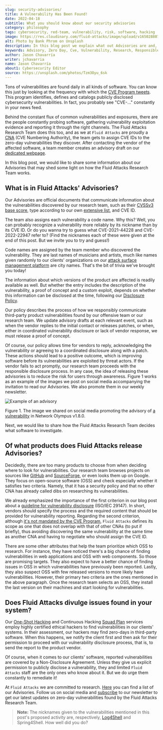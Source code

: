 ```yaml
---
slug: security-advisories/
title: A Vulnerability Has Been Found!
date: 2022-04-18
subtitle: What you should know about our security advisories
category: philosophy
tags: cybersecurity, red-team, vulnerability, risk, software, hacking
image: https://res.cloudinary.com/fluid-attacks/image/upload/v1650288075/blog/security-advisories/cover_advisories.webp
alt: Photo by Bank Phrom on Unsplash
description: In this blog post we explain what out Advisories are and, in the process, share some information on how the Fluid Attacks Research Team works.
keywords: Advisory, Zero Day, Cve, Vulnerability, Research, Responsible Disclosure, Cve Numbering Authority, Ethical Hacking, Pentesting
author: Jason Chavarría
writer: jchavarria
name: Jason Chavarría
about1: Cybersecurity Editor
source: https://unsplash.com/photos/Tzm3Oyu_6sk
---
```


Tons of vulnerabilities are found daily
in all kinds of software.
You can know this just by looking at the frequency
with which the [CVE Program tweets](https://twitter.com/cvenew/).
This program identifies,
defines
and catalogs publicly disclosed cybersecurity vulnerabilities.
In fact,
you probably see "CVE-..." constantly in your news feed.

Behind the constant flux of common vulnerabilities and exposures,
there are the people constantly probing software,
gathering vulnerability exploitation evidence
and reporting it through the right channels.
The Fluid Attacks Research Team does this too,
and as we at `Fluid Attacks` are proudly a [CNA](https://www.cve.org/ResourcesSupport/AllResources/CNARules#section_1-1_cnas)
(CVE Numbering Authority),
the team gets to assign CVE IDs
to the zero-day vulnerabilities they discover.
After contacting the vendor of the affected software,
a team member creates an advisory draft
on our [dedicated webpage](../../advisories/).

In this blog post,
we would like to share some information
about our Advisories
that may shed some light on how the Fluid Attacks Research Team works.

## What is in Fluid Attacks' Advisories?

Our Advisories are official documents
that communicate information
about the vulnerabilities discovered by our research team,
such as their [CVSSv3 base score](https://www.first.org/cvss/),
type according to our own [extensive list](https://docs.fluidattacks.com/criteria/vulnerabilities/),
and CVE ID.

The team also assigns each vulnerability a code name.
Why this?
Well,
you can probably recognize a vulnerability more reliably by its nickname
than by its CVE ID.
Or do you wanna try to guess what CVE-2021-44228
and CVE-2022-22947
refer to?
(Find the nicknames each of these were given at the end of this post.
But we invite you to try and guess\!)

Code names are assigned by the team member
who discovered the vulnerability.
They are last names of musicians and artists,
much like names given randomly to our clients' organizations
on our [attack surface management platform](../../categories/asm/)
are city names.
That's the bit of trivia we've brought you today\!

The information about which versions of the product are affected
is readily available as well.
But whether the entry includes the description of the vulnerability,
a proof of concept
and a custom exploit,
depends on whether this information can be disclosed at the time,
following our [Disclosure Policy](../../advisories/policy/).

Our policy describes the process
of how we responsibly communicate third-party product vulnerabilities
found by our offensive team or our research team.
We update advisory drafts at each relevant event,
such as when the vendor replies to the initial contact
or releases patches,
or when,
either in coordinated vulnerability disclosure
or lack of vendor response,
we must release a proof of concept.

Of course,
our policy allows time for vendors to reply,
acknowledging the vulnerability
or agreeing to a coordinated disclosure along with a patch.
These actions should lead to a positive outcome,
which is improving software
before its vulnerabilities are exploited by threat actors.
If the vendor fails to act promptly,
our research team proceeds with the responsible disclosure process.
In any case,
the idea of releasing these advisories is
to reduce the risk for users through awareness.
Figure 1 works as an example of the images we post on social media
accompanying the invitation to read our Advisories.
We also promote them in our weekly newsletter.

<div class="imgblock">

![Example of an advisory](https://res.cloudinary.com/fluid-attacks/image/upload/v1650288133/blog/security-advisories/advisories-figure-1.webp)

<div class="title">

Figure 1. The image we shared on social media
promoting the advisory of [a vulnerability](../../advisories/spinetta/)
in Network Olympus v1.8.0.

</div>

</div>

Next, we would like to share how
the Fluid Attacks Research Team decides what software to investigate.

## Of what products does Fluid Attacks release Advisories?

Decidedly,
there are too many products to choose from
when deciding where to look for vulnerabilities.
Our research team browses projects on sources like [GitHub](https://github.com/search)
and [SourceForge](https://sourceforge.net/),
or even looks them up on Google.
They focus on open-source software (OSS)
and check especially whether it satisfies two criteria.
Namely,
that it has a security policy
and that no other CNA has already called dibs
on researching its vulnerabilities.

We already emphasized the importance of the first criterion
in our blog post about a [guideline for vulnerability disclosure](../iso-iec-29147/)
(ISO/IEC 29147).
In short,
vendors should specify the process
and the required content that should be provided
for vulnerability reporting.
Regarding the second criterion,
although [it's not mandated by the CVE Program](https://www.cve.org/ResourcesSupport/AllResources/CNARules#section_7-3_cna_scope),
`Fluid Attacks` defines its scope
as one that does not overlap with that of other CNAs
(to put if briefly),
thus avoiding discovering the same vulnerability
at the same time as another CNA
and having to negotiate who should assign the CVE ID.

There are some other attributes
that help the team prioritize
which OSS to research.
For instance,
they have noticed there's a big chance of finding vulnerabilities
in web applications and OSS with web components.
So those are promising targets.
They also expect to have a better chance of finding issues
in OSS in which vulnerabilities have previously been reported.
Lastly,
they also suspect OSS with few released versions
to more likely have vulnerabilities.
However,
their primary two criteria are the ones mentioned in the above paragraph.
Once the research team selects an OSS,
they install the last version on their machines
and start looking for vulnerabilities.

## Does Fluid Attacks divulge issues found in your system?

Our [One-Shot Hacking](../../services/one-shot-hacking/)
and Continuous Hacking [Squad Plan](../../plans/) services
employ highly certified ethical hackers
to find vulnerabilities in our clients' systems.
In their assessment,
our hackers may find zero-days in third-party software.
When this happens,
we notify the client first
and then ask for their permission to proceed
with our vulnerability disclosure process,
that is,
to send the report to the product vendor.

Of course,
when it comes to our clients' software,
reported vulnerabilities are covered by a Non-Disclosure Agreement.
Unless they give us explicit permission
to publicly disclose a vulnerability,
they and limited `Fluid Attacks` staff are the only ones who know about it.
But we do urge them constantly to remediate it!

At `Fluid Attacks`
we are committed to research.
[Here](../../advisories/) you can find a list of our Advisories.
Follow us on social media
and [subscribe](../../subscription/) to our newsletter
to get our latest updates
on zero-day vulnerabilities found by the Fluid Attacks Research Team.

> **Note:** The nicknames given to the vulnerabilities mentioned
> in this post's proposed activity are,
> respectively, [Log4Shell](../log4shell/)
> and Spring4Shell.
> How well did you do?
